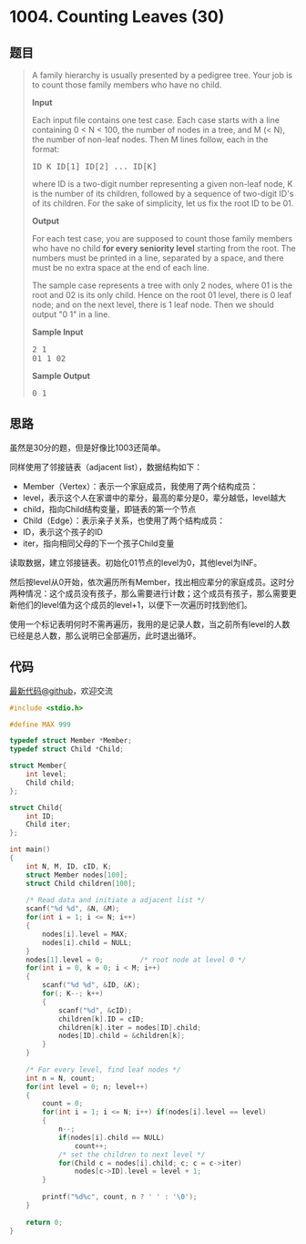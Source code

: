 <h1>1004. Counting Leaves (30)</h1>

## 题目

> <div id="problemContent">
>   A family hierarchy is usually presented by a pedigree tree.  Your job is to count those family members who have no child.<p>
> <p><b>Input</b></p>
> <p>Each input file contains one test case. Each case starts with a line containing 0 &lt; N &lt; 100, the number of nodes in a tree, and M (&lt; N), the number of non-leaf nodes.  Then M lines follow, each in the format:</p>
> <pre>
> ID K ID[1] ID[2] ... ID[K]
> </pre>
> where ID is a two-digit number representing a given non-leaf node, K is the number of its children, followed by a sequence of two-digit ID's of its children.  For the sake of simplicity, let us fix the root ID to be 01.</p>
> <p><b>Output</b></p>
> <p>For each test case, you are supposed to count those family members who have no child <b>for every seniority level</b> starting from the root.  The numbers must be printed in a line, separated by a space, and there must be no extra space at the end of each line.</p>
> <p>The sample case represents a tree with only 2 nodes, where 01 is the root and 02 is its only child.  Hence on the root 01 level, there is 0 leaf node; and on the next level, there is 1 leaf node.  Then we should output "0 1" in a line.</p>
> <b>Sample Input</b><pre>
> 2 1
> 01 1 02
> </pre>
> <b>Sample Output</b><pre>
> 0 1
> </pre>
> </div>

## 思路

虽然是30分的题，但是好像比1003还简单。

同样使用了邻接链表（adjacent list），数据结构如下：
- Member（Vertex）：表示一个家庭成员，我使用了两个结构成员：
 - level，表示这个人在家谱中的辈分，最高的辈分是0，辈分越低，level越大
 - child，指向Child结构变量，即链表的第一个节点
- Child（Edge）：表示亲子关系，也使用了两个结构成员：
 - ID，表示这个孩子的ID
 - iter，指向相同父母的下一个孩子Child变量

读取数据，建立邻接链表。初始化01节点的level为0，其他level为INF。

然后按level从0开始，依次遍历所有Member，找出相应辈分的家庭成员。这时分两种情况：这个成员没有孩子，那么需要进行计数；这个成员有孩子，那么需要更新他们的level值为这个成员的level+1，以便下一次遍历时找到他们。

使用一个标记表明何时不需再遍历，我用的是记录人数，当之前所有level的人数已经是总人数，那么说明已全部遍历，此时退出循环。

## 代码

[最新代码@github](https://github.com/OliverLew/PAT/blob/master/PATAdvanced/1004.c)，欢迎交流
```c
#include <stdio.h>

#define MAX 999

typedef struct Member *Member;
typedef struct Child *Child;

struct Member{
    int level;
    Child child;
};

struct Child{
    int ID;
    Child iter;
};

int main()
{
    int N, M, ID, cID, K;
    struct Member nodes[100];
    struct Child children[100];
    
    /* Read data and initiate a adjacent list */
    scanf("%d %d", &N, &M);
    for(int i = 1; i <= N; i++)
    {
        nodes[i].level = MAX;
        nodes[i].child = NULL;
    }
    nodes[1].level = 0;         /* root node at level 0 */
    for(int i = 0, k = 0; i < M; i++)
    {
        scanf("%d %d", &ID, &K);
        for(; K--; k++)
        {
            scanf("%d", &cID);
            children[k].ID = cID;
            children[k].iter = nodes[ID].child;
            nodes[ID].child = &children[k];
        }
    }
    
    /* For every level, find leaf nodes */
    int n = N, count;
    for(int level = 0; n; level++)
    {
        count = 0;
        for(int i = 1; i <= N; i++) if(nodes[i].level == level)
        {
            n--;
            if(nodes[i].child == NULL)
                count++;
            /* set the children to next level */
            for(Child c = nodes[i].child; c; c = c->iter)
                nodes[c->ID].level = level + 1;
        }
        
        printf("%d%c", count, n ? ' ' : '\0');
    }
    
    return 0;
}

```